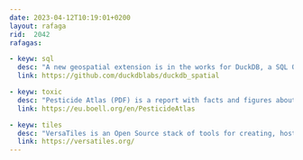 ```yaml
---
date: 2023-04-12T10:19:01+0200
layout: rafaga
rid:  2042
rafagas:

- keyw: sql
  desc: "A new geospatial extension is in the works for DuckDB, a SQL OLAP database management system, adding a geometry type based on the Simple Features model"
  link: https://github.com/duckdblabs/duckdb_spatial

- keyw: toxic
  desc: "Pesticide Atlas (PDF) is a report with facts and figures about how toxic products for farming are being used in Europe, affecting soils, water, biodiversity, and the health of people and animals equally"
  link: https://eu.boell.org/en/PesticideAtlas

- keyw: tiles
  desc: "VersaTiles is an Open Source stack of tools for creating, hosting, and visualizing OpenStreetMap data with vector tiles"
  link: https://versatiles.org/
---
```


